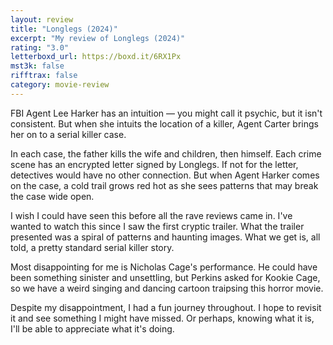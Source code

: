 ```yaml
---
layout: review
title: "Longlegs (2024)"
excerpt: "My review of Longlegs (2024)"
rating: "3.0"
letterboxd_url: https://boxd.it/6RX1Px
mst3k: false
rifftrax: false
category: movie-review
---
```


FBI Agent Lee Harker has an intuition — you might call it psychic, but it isn't consistent. But when she intuits the location of a killer, Agent Carter brings her on to a serial killer case.

In each case, the father kills the wife and children, then himself. Each crime scene has an encrypted letter signed by Longlegs. If not for the letter, detectives would have no other connection. But when Agent Harker comes on the case, a cold trail grows red hot as she sees patterns that may break the case wide open.

I wish I could have seen this before all the rave reviews came in. I've wanted to watch this since I saw the first cryptic trailer. What the trailer presented was a spiral of patterns and haunting images. What we get is, all told, a pretty standard serial killer story.

Most disappointing for me is Nicholas Cage's performance. He could have been something sinister and unsettling, but Perkins asked for Kookie Cage, so we have a weird singing and dancing cartoon traipsing this horror movie.

Despite my disappointment, I had a fun journey throughout. I hope to revisit it and see something I might have missed. Or perhaps, knowing what it is, I'll be able to appreciate what it's doing.
